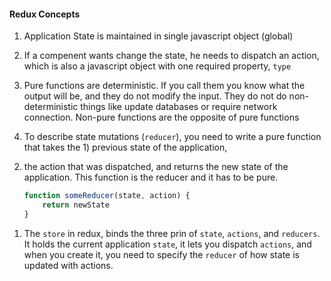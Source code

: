#### Redux Concepts

1. Application State is maintained in single javascript object (global)

1. If a compenent wants change the state, he needs to dispatch an action, which is 
also a javascript object with one required property, `type`

1. Pure functions are deterministic. If you call them you know what the output will be, and they do 
not modify the input. They do not do non-deterministic things like update databases or require network connection.
Non-pure functions are the opposite of pure functions

1. To describe state mutations (`reducer`), you need to write a pure function that takes the 1) previous state of the application, 
2) the action that was dispatched, and returns the new state of the application. This function is the reducer and it has to
be pure.

    ```javascript
    function someReducer(state, action) {
        return newState
    }
    ```

1. The `store` in redux, binds the three prin of `state`, `actions`, and `reducers`. It holds the current
application `state`, it lets you dispatch `actions`, and when you create it, you need to specify the `reducer` of how state 
is updated with actions.